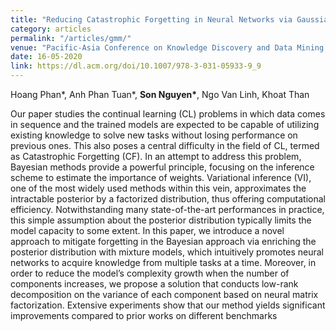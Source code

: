 ```yaml
---
title: "Reducing Catastrophic Forgetting in Neural Networks via Gaussian Mixture Approximation"
category: articles
permalink: "/articles/gmm/"
venue: "Pacific-Asia Conference on Knowledge Discovery and Data Mining (PAKDD)"
date: 16-05-2020
link: https://dl.acm.org/doi/10.1007/978-3-031-05933-9_9
---
```


Hoang Phan*, Anh Phan Tuan*, <b>Son Nguyen*</b>, Ngo Van Linh, Khoat Than

Our paper studies the continual learning (CL) problems in which data comes in sequence and the trained models are expected to be capable of utilizing existing knowledge to solve new tasks without losing performance on previous ones. This also poses a central difficulty in the field of CL, termed as Catastrophic Forgetting (CF). In an attempt to address this problem, Bayesian methods provide a powerful principle, focusing on the inference scheme to estimate the importance of weights. Variational inference (VI), one of the most widely used methods within this vein, approximates the intractable posterior by a factorized distribution, thus offering computational efficiency. Notwithstanding many state-of-the-art performances in practice, this simple assumption about the posterior distribution typically limits the model capacity to some extent. In this paper, we introduce a novel approach to mitigate forgetting in the Bayesian approach via enriching the posterior distribution with mixture models, which intuitively promotes neural networks to acquire knowledge from multiple tasks at a time. Moreover, in order to reduce the model’s complexity growth when the number of components increases, we propose a solution that conducts low-rank decomposition on the variance of each component based on neural matrix factorization. Extensive experiments show that our method yields significant improvements compared to prior works on different benchmarks
